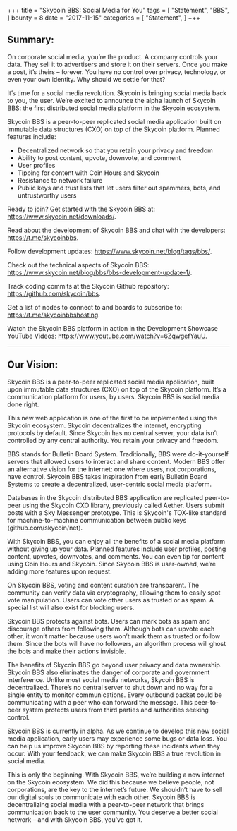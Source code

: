 +++
title = "Skycoin BBS: Social Media for You"
tags = [
    "Statement",
    "BBS",
]
bounty = 8
date = "2017-11-15"
categories = [
    "Statement",
]
+++

## Summary:

On corporate social media, you’re the product. A company controls your data. They sell it to advertisers and store it on their servers. Once you make a post, it’s theirs – forever. You have no control over privacy, technology, or even your own identity. Why should we settle for that?

It’s time for a social media revolution. Skycoin is bringing social media back to you, the user. We’re excited to announce the alpha launch of Skycoin BBS: the first distributed social media platform in the Skycoin ecosystem.

Skycoin BBS is a peer-to-peer replicated social media application built on immutable data structures (CXO) on top of the Skycoin platform. Planned features include:

-	Decentralized network so that you retain your privacy and freedom
-	Ability to post content, upvote, downvote, and comment
-	User profiles
-	Tipping for content with Coin Hours and Skycoin
-	Resistance to network failure
-	Public keys and trust lists that let users filter out spammers, bots, and untrustworthy users

Ready to join? Get started with the Skycoin BBS at: https://www.skycoin.net/downloads/.

Read about the development of Skycoin BBS and chat with the developers: https://t.me/skycoinbbs.

Follow development updates: https://www.skycoin.net/blog/tags/bbs/.

Check out the technical aspects of Skycoin BBS: https://www.skycoin.net/blog/bbs/bbs-development-update-1/.

Track coding commits at the Skycoin Github repository: https://github.com/skycoin/bbs.

Get a list of nodes to connect to and boards to subscribe to: https://t.me/skycoinbbshosting.

Watch the Skycoin BBS platform in action in the Development Showcase YouTube Videos: https://www.youtube.com/watch?v=6ZqwgefYauU.

---

## Our Vision:
Skycoin BBS is a peer-to-peer replicated social media application, built upon immutable data structures (CXO) on top of the Skycoin platform. It’s a communication platform for users, by users. Skycoin BBS is social media done right.

This new web application is one of the first to be implemented using the Skycoin ecosystem. Skycoin decentralizes the internet, encrypting protocols by default. Since Skycoin has no central server, your data isn’t controlled by any central authority. You retain your privacy and freedom.

BBS stands for Bulletin Board System. Traditionally, BBS were do-it-yourself servers that allowed users to interact and share content. Modern BBS offer an alternative vision for the internet: one where users, not corporations, have control. Skycoin BBS takes inspiration from early Bulletin Board Systems to create a decentralized, user-centric social media platform.

Databases in the Skycoin distributed BBS application are replicated peer-to-peer using the Skycoin CXO library, previously called Aether. Users submit posts with a Sky Messenger prototype. This is Skycoin's TOX-like standard for machine-to-machine communication between public keys (github.com/skycoin/net).

With Skycoin BBS, you can enjoy all the benefits of a social media platform without giving up your data. Planned features include user profiles, posting content, upvotes, downvotes, and comments. You can even tip for content using Coin Hours and Skycoin. Since Skycoin BBS is user-owned, we’re adding more features upon request.

On Skycoin BBS, voting and content curation are transparent. The community can verify data via cryptography, allowing them to easily spot vote manipulation. Users can vote other users as trusted or as spam. A special list will also exist for blocking users.

Skycoin BBS protects against bots. Users can mark bots as spam and discourage others from following them. Although bots can upvote each other, it won’t matter because users won’t mark them as trusted or follow them. Since the bots will have no followers, an algorithm process will ghost the bots and make their actions invisible.

The benefits of Skycoin BBS go beyond user privacy and data ownership. Skycoin BBS also eliminates the danger of corporate and government interference. Unlike most social media networks, Skycoin BBS is decentralized. There’s no central server to shut down and no way for a single entity to monitor communications. Every outbound packet could be communicating with a peer who can forward the message. This peer-to-peer system protects users from third parties and authorities seeking control.

Skycoin BBS is currently in alpha. As we continue to develop this new social media application, early users may experience some bugs or data loss. You can help us improve Skycoin BBS by reporting these incidents when they occur. With your feedback, we can make Skycoin BBS a true revolution in social media.

This is only the beginning. With Skycoin BBS, we’re building a new internet on the Skycoin ecosystem. We did this because we believe people, not corporations, are the key to the internet’s future. We shouldn’t have to sell our digital souls to communicate with each other. Skycoin BBS is decentralizing social media with a peer-to-peer network that brings communication back to the user community. You deserve a better social network – and with Skycoin BBS, you’ve got it.








